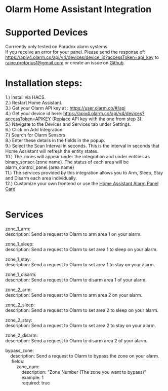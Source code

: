 # Olarm Home Assistant Integration
# Supported Devices
Currrently only tested on Paradox alarm systems</br>
If you receive an error for your panel. Please send the response of:
https://apiv4.olarm.co/api/v4/devices/device_id?accessToken=api_key to raine.pretorius1@gmail.com or create an issue on <a href="https://github.com/rainepretorius/olarm-ha-integration/issues">Github</a>.</br>
# Installation steps:<br />
1.) Install via HACS.<br />
2.) Restart Home Assistant.<br />
3.) Get your Olarm API key at : https://user.olarm.co/#/api<br />
4.) Get your device id here: https://apiv4.olarm.co/api/v4/devices?accessToken=APIKEY (Replace API key with the one from step 3).<br />
5.) Navigate to the Devices and Services tab under Settings.<br />
6.) Click on Add Integration.<br />
7.) Search for Olarm Sensors<br />
8.) Enter these details in the fields in the popup.<br />
9.) Select the Scan Interval in seconds. This is the interval in seconds that Home Assistant will refresh the entity states.<br />
10.) The zones will appear under the integration and under entities as binary_sensor.{zone name}. The status of each area will be alarm_control_panel.{area name}</br>
11.) The services provided by this integration allows you to Arm, Sleep, Stay and Disarm each area individually.<br />
12.) Customize your own frontend or use the <a href="https://www.home-assistant.io/dashboards/alarm-panel/">Home Assistant Alarm Panel Card</a><br />
<br />
# Services</br>
zone_1_arm:</br>
  description: Send a request to Olarm to arm area 1 on your alarm.</br>

zone_1_sleep:</br>
  description: Send a request to Olarm to set area 1 to sleep on your alarm.</br>

zone_1_stay:</br>
  description: Send a request to Olarm to set area 1 to stay on your alarm.</br>

zone_1_disarm:</br>
  description: Send a request to Olarm to disarm area 1 of your alarm.</br>

zone_2_arm:</br>
  description: Send a request to Olarm to arm area 2 on your alarm.</br>

zone_2_sleep:</br>
  description: Send a request to Olarm to set area 2 to sleep on your alarm.</br>

zone_2_stay:</br>
  description: Send a request to Olarm to set area 2 to stay on your alarm.</br>

zone_2_disarm:</br>
  description: Send a request to Olarm to disarm area 2 of your alarm.</br>

bypass_zone:</br>
&nbsp;&nbsp;&nbsp;&nbsp;description: Send a request to Olarm to bypass the zone on your alarm.</br>
&nbsp;&nbsp;&nbsp;&nbsp;&nbsp;fields:</br>
&nbsp;&nbsp;&nbsp;&nbsp;&nbsp;&nbsp;&nbsp;&nbsp;&nbsp;zone_num:</br>
&nbsp;&nbsp;&nbsp;&nbsp;&nbsp;&nbsp;&nbsp;&nbsp;&nbsp;&nbsp;&nbsp;&nbsp;&nbsp;description: "Zone Number (The zone you want to bypass)"</br>
&nbsp;&nbsp;&nbsp;&nbsp;&nbsp;&nbsp;&nbsp;&nbsp;&nbsp;&nbsp;&nbsp;&nbsp;&nbsp;example: 1</br>
&nbsp;&nbsp;&nbsp;&nbsp;&nbsp;&nbsp;&nbsp;&nbsp;&nbsp;&nbsp;&nbsp;&nbsp;&nbsp;required: true</br>
